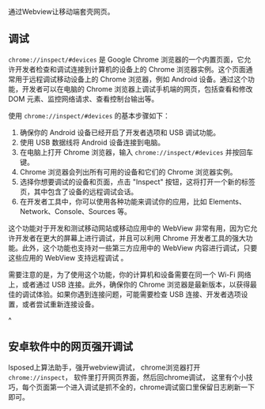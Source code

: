
通过Webview让移动端套壳网页。

## **调试**
`chrome://inspect/#devices` 是 Google Chrome 浏览器的一个内置页面，它允许开发者检查和调试连接到计算机的设备上的 Chrome 浏览器实例。这个页面通常用于远程调试移动设备上的 Chrome 浏览器，例如 Android 设备。通过这个功能，开发者可以在电脑的 Chrome 浏览器上调试手机端的网页，包括查看和修改 DOM 元素、监控网络请求、查看控制台输出等。

使用 `chrome://inspect/#devices` 的基本步骤如下：

1. 确保你的 Android 设备已经开启了开发者选项和 USB 调试功能。
2. 使用 USB 数据线将 Android 设备连接到电脑。
3. 在电脑上打开 Chrome 浏览器，输入 `chrome://inspect/#devices` 并按回车键。
4. Chrome 浏览器会列出所有可用的设备和它们的 Chrome 浏览器实例。
5. 选择你想要调试的设备和页面，点击 "Inspect" 按钮，这将打开一个新的标签页，其中包含了设备的远程调试会话。
6. 在开发者工具中，你可以使用各种功能来调试你的应用，比如 Elements、Network、Console、Sources 等。

这个功能对于开发和测试移动网站或移动应用中的 WebView 非常有用，因为它允许开发者在更大的屏幕上进行调试，并且可以利用 Chrome 开发者工具的强大功能。此外，这个功能也支持对一些第三方应用中的 WebView 内容进行调试，只要这些应用的 WebView 支持远程调试 。

需要注意的是，为了使用这个功能，你的计算机和设备需要在同一个 Wi-Fi 网络上，或者通过 USB 连接。此外，确保你的 Chrome 浏览器是最新版本，以获得最佳的调试体验。如果你遇到连接问题，可能需要检查 USB 连接、开发者选项设置，或者尝试重新连接设备。


^
## **安卓软件中的网页强开调试**
lsposed上算法助手，强开webview调试，
chrome浏览器打开`chrome://inspect`，
软件里打开网页界面，然后回chrome调试，
这里有个小技巧，每个页面第一个进入调试是抓不全的，chrome调试窗口里保留日志刷新一下即可。



